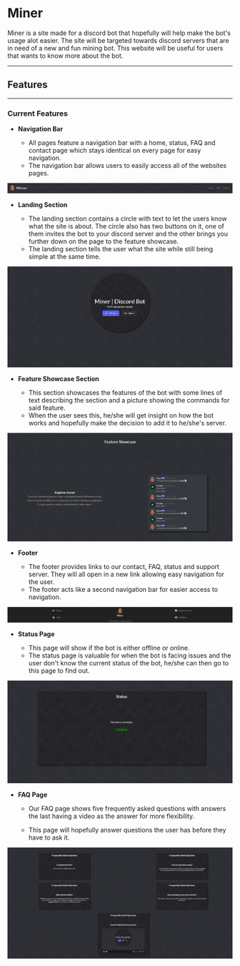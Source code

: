# Miner

Miner is a site made for a discord bot that hopefully will help make the bot's usage alot easier. The site will be targeted towards discord servers that are in need of a new and fun mining bot. This website will be useful for users that wants to know more about the bot. 

---

## Features

---

### Current Features

- __Navigation Bar__

    - All pages feature a navigation bar with a home, status, FAQ and contact page which stays identical on every page for easy navigation.
    - The navigation bar allows users to easily access all of the websites pages.

![Nav Bar](assets/images/nav_bar.png)

- __Landing Section__

    - The landing section contains a circle with text to let the users know what the site is about. The circle also has two buttons on it, one of them invites the bot to your discord server and the other brings you further down on the page to the feature showcase.
    - The landing section tells the user what the site while still being simple at the same time.

![Landing Section](assets/images/landing_section.png)

- __Feature Showcase Section__

    - This section showcases the features of the bot with some lines of text describing the section and a picture showing the commands for said feature.
    - When the user sees this, he/she will get insight on how the bot works and hopefully make the decision to add it to he/she's server.

![Feature Showcase](assets/images/feature_showcase.png)

- __Footer__

    - The footer provides links to our contact, FAQ, status and support server. They will all open in a new link allowing easy navigation for the user.
    - The footer acts like a second navigation bar for easier access to navigation.

![Footer](assets/images/footer.png)

- __Status Page__

    - This page will show if the bot is either offline or online.
    - The status page is valuable for when the bot is facing issues and the user don't know the current status of the bot, he/she can then go to this page to find out.

![Status](assets/images/status.png)

- __FAQ Page__

    - Our FAQ page shows five frequently asked questions with answers the last having a video as the answer for more flexibility.

    - This page will hopefully answer questions the user has before they have to ask it.

![Contact](assets/images/faq.jpg)


